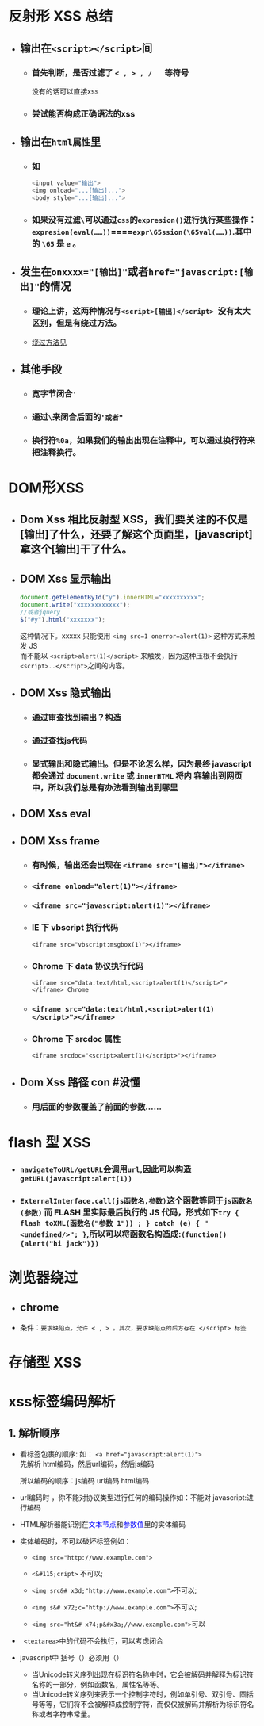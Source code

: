 #   反射形 XSS 总结

- ## 输出在`<script></script>`间
    - ### 首先判断，是否过滤了 `< , > , / `&emsp;等符号   
        没有的话可以直接xss
    - ### 尝试能否构成正确语法的xss
- ## 输出在`html属性`里
  - ### 如
    ```javascript
    <input value="输出"> 
    <img onload="...[输出]..."> 
    <body style="...[输出]...">
    ```
  - ### 如果没有过滤`\`可以通过`css`的`expresion()`进行执行某些操作：`expresion(eval(……))`====`expr\65ssion(\65val(……))`.其中的 `\65` 是 `e` 。
- ## 发生在`onxxxx="[输出]"`或者`href="javascript:[输出]"`的情况
  - ### 理论上讲，这两种情况与`<script>[输出]</script> `没有太大区别，但是有绕过方法。
  - <a href="#z">绕过方法见</a>
- ## 其他手段
  - ### 宽字节闭合`'`
  - ### 通过`\`来闭合后面的`'或者"`
  - ### 换行符`%0a`，如果我们的输出出现在注释中，可以通过换行符来把注释换行。

# DOM形XSS
- ## Dom Xss 相比反射型 XSS，我们要关注的不仅是[输出]了什么，还要了解这个页面里，[javascript]拿这个[输出]干了什么。
- ## DOM Xss 显示输出
  ```javascript
  document.getElementById("y").innerHTML="xxxxxxxxxx"; 
  document.write("xxxxxxxxxxxx");
  //或者jquery
  $("#y").html("xxxxxxx");
  ```
  这种情况下。xxxxx 只能使用 `<img src=1 onerror=alert(1)>` 这种方式来触发 JS   
  而不能以 `<script>alert(1)</script>` 来触发，因为这种压根不会执行`<script>..</script>`之间的内容。 
- ## DOM Xss 隐式输出
  - ### 通过审查找到输出？构造
  - ### 通过查找js代码
  - ### 显式输出和隐式输出。但是不论怎么样，因为最终 javascript 都会通过 `document.write` 或 `innerHTML` 将内 容输出到网页中，所以我们总是有办法看到输出到哪里
- ## DOM Xss eval
- ## DOM Xss frame
  - ### 有时候，输出还会出现在 `<iframe src="[输出]"></iframe>`
  - ### `<iframe onload="alert(1)"></iframe>`
  - ### `<iframe src="javascript:alert(1)"></iframe>`
  - ### IE 下 vbscript 执行代码
    `<iframe src="vbscript:msgbox(1)"></iframe>`
  - ###  Chrome 下 data 协议执行代码
    `<iframe src="data:text/html,<script>alert(1)</script>"></iframe> Chrome`
  - ### `<iframe src="data:text/html,<script>alert(1)</script>"></iframe>`
  - ### Chrome 下 srcdoc 属性
    `<iframe srcdoc="<script>alert(1)</script>"></iframe>`
- ##  Dom Xss 路径 con #没懂
  - ### 用后面的参数覆盖了前面的参数……


# flash 型 XSS
- ###  `navigateToURL/getURL`会调用`url`,因此可以构造`getURL(javascript:alert(1))`
- ###  `ExternalInterface.call(js函数名,参数)`这个函数等同于`js函数名(参数)` 而 FLASH 里实际最后执行的 JS 代码，形式如下`try { flash toXML(函数名("参数 1")) ; } catch (e) { "<undefined/>"; }`,所以可以将函数名构造成:`(function(){alert("hi jack")})`

# 浏览器绕过
  - ##  chrome
  - 条件：`要求缺陷点，允许 < , > 。其次，要求缺陷点的后方存在 </script> 标签`


# 存储型 XSS















# <font id="z">xss标签编码解析</font>

## 1.  解析顺序

-  看标签包裹的顺序:
如： `<a href="javascript:alert(1)">`  
	先解析 html编码，然后url编码，然后js编码  

	所以编码的顺序：js编码 url编码 html编码

-   url编码时 ，你不能对协议类型进行任何的编码操作如：不能对 javascript:进行编码
   
-   HTML解析器能识别在<font color="blue">文本节点</font>和<font color="blue">参数值</font>里的实体编码
-   实体编码时，不可以破坏标签例如：
    -   `<img src="http://www.example.com">`
    -   `<&#115;cript>` 不可以;
    -   `<img src&# x3d;"http://www.example.com">`不可以;
    -   `<img s&# x72;c="http://www.example.com">`不可以;
  
    -   `<img src="ht&# x74;p&#x3a;//www.example.com">`可以



-  ` <textarea>`中的代码不会执行，可以考虑闭合
-   javascript中 括号（）必须用（）
    -  当Unicode转义序列出现在标识符名称中时，它会被解码并解释为标识符名称的一部分，例如函数名，属性名等等。
    -   当Unicode转义序列来表示一个控制字符时，例如单引号、双引号、圆括号等等，它们将不会被解释成控制字符，而仅仅被解码并解析为标识符名称或者字符串常量。





